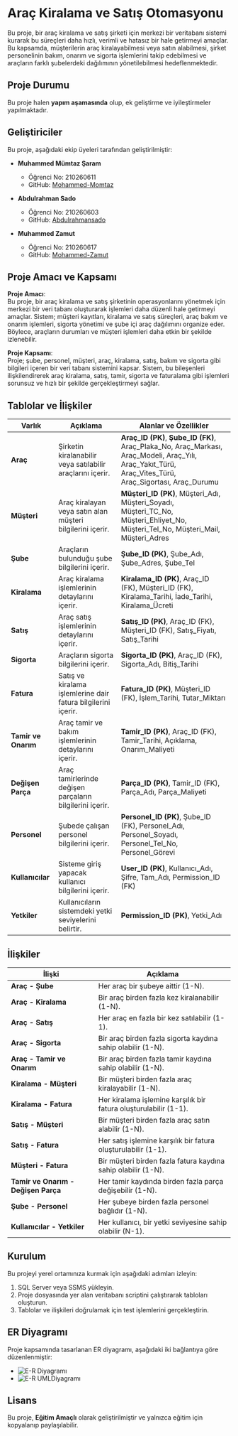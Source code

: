 # Araç Kiralama ve Satış Otomasyonu

Bu proje, bir araç kiralama ve satış şirketi için merkezi bir veritabanı sistemi kurarak bu süreçleri daha hızlı, verimli ve hatasız bir hale getirmeyi amaçlar. Bu kapsamda, müşterilerin araç kiralayabilmesi veya satın alabilmesi, şirket personelinin bakım, onarım ve sigorta işlemlerini takip edebilmesi ve araçların farklı şubelerdeki dağılımının yönetilebilmesi hedeflenmektedir.

## Proje Durumu

Bu proje halen **yapım aşamasında** olup, ek geliştirme ve iyileştirmeler yapılmaktadır.

## Geliştiriciler

Bu proje, aşağıdaki ekip üyeleri tarafından geliştirilmiştir:

- **Muhammed Mümtaz Şaram**  
  - Öğrenci No: 210260611  
  - GitHub: [Mohammed-Momtaz](https://github.com/Mohammed-Momtaz)
  
- **Abdulrahman Sado**  
  - Öğrenci No: 210260603  
  - GitHub: [Abdulrahmansado](https://github.com/Abdulrahmansado)

- **Muhammed Zamut**  
  - Öğrenci No: 210260617  
  - GitHub: [Mohammed-Zamut](https://github.com/Mohammed-Zamut)

## Proje Amacı ve Kapsamı

**Proje Amacı**:  
Bu proje, bir araç kiralama ve satış şirketinin operasyonlarını yönetmek için merkezi bir veri tabanı oluşturarak işlemleri daha düzenli hale getirmeyi amaçlar. Sistem; müşteri kayıtları, kiralama ve satış süreçleri, araç bakım ve onarım işlemleri, sigorta yönetimi ve şube içi araç dağılımını organize eder. Böylece, araçların durumları ve müşteri işlemleri daha etkin bir şekilde izlenebilir.

**Proje Kapsamı**:  
Proje; şube, personel, müşteri, araç, kiralama, satış, bakım ve sigorta gibi bilgileri içeren bir veri tabanı sistemini kapsar. Sistem, bu bileşenleri ilişkilendirerek araç kiralama, satış, tamir, sigorta ve faturalama gibi işlemleri sorunsuz ve hızlı bir şekilde gerçekleştirmeyi sağlar.

## Tablolar ve İlişkiler

| **Varlık**       | **Açıklama**                                      | **Alanlar ve Özellikler**                                                                                                                                                       |
|------------------|---------------------------------------------------|----------------------------------------------------------------------------------------------------------------------------------------------------------------------------------|
| **Araç**         | Şirketin kiralanabilir veya satılabilir araçlarını içerir. | **Araç_ID (PK)**, **Şube_ID (FK)**, Araç_Plaka_No, Araç_Markası, Araç_Modeli, Araç_Yılı, Araç_Yakıt_Türü, Araç_Vites_Türü, Araç_Sigortası, Araç_Durumu                           |
| **Müşteri**      | Araç kiralayan veya satın alan müşteri bilgilerini içerir.  | **Müşteri_ID (PK)**, Müşteri_Adı, Müşteri_Soyadı, Müşteri_TC_No, Müşteri_Ehliyet_No, Müşteri_Tel_No, Müşteri_Mail, Müşteri_Adres                                                |
| **Şube**         | Araçların bulunduğu şube bilgilerini içerir.       | **Şube_ID (PK)**, Şube_Adı, Şube_Adres, Şube_Tel                                                                                                                                |
| **Kiralama**     | Araç kiralama işlemlerinin detaylarını içerir.     | **Kiralama_ID (PK)**, Araç_ID (FK), Müşteri_ID (FK), Kiralama_Tarihi, İade_Tarihi, Kiralama_Ücreti                                                                              |
| **Satış**        | Araç satış işlemlerinin detaylarını içerir.        | **Satış_ID (PK)**, Araç_ID (FK), Müşteri_ID (FK), Satış_Fiyatı, Satış_Tarihi                                                                                                    |
| **Sigorta**      | Araçların sigorta bilgilerini içerir.              | **Sigorta_ID (PK)**, Araç_ID (FK), Sigorta_Adı, Bitiş_Tarihi                                                                                                                    |
| **Fatura**       | Satış ve kiralama işlemlerine dair fatura bilgilerini içerir. | **Fatura_ID (PK)**, Müşteri_ID (FK), İşlem_Tarihi, Tutar_Miktarı                                                                                                                |
| **Tamir ve Onarım** | Araç tamir ve bakım işlemlerinin detaylarını içerir. | **Tamir_ID (PK)**, Araç_ID (FK), Tamir_Tarihi, Açıklama, Onarım_Maliyeti                                                                                                        |
| **Değişen Parça** | Araç tamirlerinde değişen parçaların bilgilerini içerir. | **Parça_ID (PK)**, Tamir_ID (FK), Parça_Adı, Parça_Maliyeti                                                                                                                     |
| **Personel**     | Şubede çalışan personel bilgilerini içerir.        | **Personel_ID (PK)**, Şube_ID (FK), Personel_Adı, Personel_Soyadı, Personel_Tel_No, Personel_Görevi                                                                             |
| **Kullanıcılar** | Sisteme giriş yapacak kullanıcı bilgilerini içerir. | **User_ID (PK)**, Kullanıcı_Adı, Şifre, Tam_Adı, Permission_ID (FK)                                                                                                             |
| **Yetkiler**     | Kullanıcıların sistemdeki yetki seviyelerini belirtir. | **Permission_ID (PK)**, Yetki_Adı                                                                                                                                               |

## İlişkiler

| **İlişki**               | **Açıklama**                                                                                       |
|--------------------------|----------------------------------------------------------------------------------------------------|
| **Araç - Şube**          | Her araç bir şubeye aittir (1-N).                                                                  |
| **Araç - Kiralama**      | Bir araç birden fazla kez kiralanabilir (1-N).                                                     |
| **Araç - Satış**         | Her araç en fazla bir kez satılabilir (1-1).                                                       |
| **Araç - Sigorta**       | Bir araç birden fazla sigorta kaydına sahip olabilir (1-N).                                        |
| **Araç - Tamir ve Onarım** | Bir araç birden fazla tamir kaydına sahip olabilir (1-N).                                         |
| **Kiralama - Müşteri**   | Bir müşteri birden fazla araç kiralayabilir (1-N).                                                 |
| **Kiralama - Fatura**    | Her kiralama işlemine karşılık bir fatura oluşturulabilir (1-1).                                   |
| **Satış - Müşteri**      | Bir müşteri birden fazla araç satın alabilir (1-N).                                                |
| **Satış - Fatura**       | Her satış işlemine karşılık bir fatura oluşturulabilir (1-1).                                      |
| **Müşteri - Fatura**     | Bir müşteri birden fazla fatura kaydına sahip olabilir (1-N).                                      |
| **Tamir ve Onarım - Değişen Parça** | Her tamir kaydında birden fazla parça değişebilir (1-N).                                  |
| **Şube - Personel**      | Her şubeye birden fazla personel bağlıdır (1-N).                                                   |
| **Kullanıcılar - Yetkiler** | Her kullanıcı, bir yetki seviyesine sahip olabilir (N-1).                                         |

## Kurulum

Bu projeyi yerel ortamınıza kurmak için aşağıdaki adımları izleyin:

1. SQL Server veya SSMS yükleyin.
2. Proje dosyasında yer alan veritabanı scriptini çalıştırarak tabloları oluşturun.
3. Tablolar ve ilişkileri doğrulamak için test işlemlerini gerçekleştirin.

## ER Diyagramı

Proje kapsamında tasarlanan ER diyagramı, aşağıdaki iki bağlantıya göre düzenlenmiştir:

- ![E-R Diyagramı](https://github.com/user-attachments/assets/12daeacc-5fa7-4af5-a066-9327a4b4c449)
- ![E-R UMLDiyagramı](https://github.com/user-attachments/assets/7a263a33-03f6-40ca-9c85-9b712e5b343c)

## Lisans

Bu proje, **Eğitim Amaçlı** olarak geliştirilmiştir ve yalnızca eğitim için kopyalanıp paylaşılabilir.

